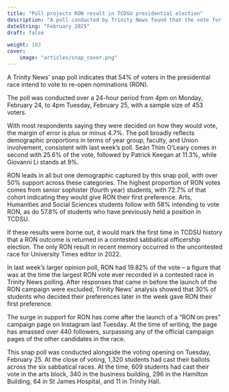 ```yaml
---
title: "Poll projects RON result in TCDSU presidential election"
description: "A poll conducted by Trinity News found that the vote for RON may be twice as high as any other candidate"
dateString: "February 2025"
draft: false

weight: 103
cover:
    image: "articles/snap_cover.png"
---
```

A Trinity News’ snap poll indicates that 54% of voters in the presidential race intend to vote to re-open nominations (RON).

The poll was conducted over a 24-hour period from 4pm on Monday, February 24, to 4pm Tuesday, February 25, with a sample size of 453 voters.

With most respondents saying they were decided on how they would vote, the margin of error is plus or minus 4.7%. The poll broadly reflects demographic proportions in terms of year group, faculty, and Union involvement, consistent with last week’s poll. Seán Thim O’Leary comes in second with 25.6% of the vote, followed by Patrick Keegan at 11.3%, while Giovanni Li stands at 9%.

RON leads in all but one demographic captured by this snap poll, with over 50% support across these categories. The highest proportion of RON votes comes from senior sophister (fourth year) students, with 72.7% of that cohort indicating they would give RON their first preference. Arts, Humanities and Social Sciences students follow with 58% intending to vote RON, as do 57.8% of students who have previously held a position in TCDSU.

If these results were borne out, it would mark the first time in TCDSU history that a RON outcome is returned in a contested sabbatical officership election. The only RON result in recent memory occurred in the uncontested race for University Times editor in 2022.

In last week’s larger opinion poll, RON had 19.82% of the vote – a figure that was at the time the largest RON vote ever recorded in a contested race in Trinity News polling. After responses that came in before the launch of the RON campaign were excluded, Trinity News’ analysis showed that 30% of students who decided their preferences later in the week gave RON their first preference.

The surge in support for RON has come after the launch of a “RON on pres” campaign page on Instagram last Tuesday. At the time of writing, the page has amassed over 440 followers, surpassing any of the official campaign pages of the other candidates in the race.

This snap poll was conducted alongside the voting opening on Tuesday, February 25. At the close of voting, 1,320 students had cast their ballots across the six sabbatical races. At the time, 609 students had cast their vote in the arts block, 340 in the business building, 296 in the Hamilton Building, 64 in St James Hospital, and 11 in Trinity Hall.
